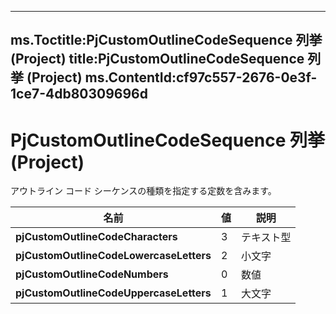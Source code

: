

---
ms.Toctitle:PjCustomOutlineCodeSequence 列挙 (Project)
title:PjCustomOutlineCodeSequence 列挙 (Project)
ms.ContentId:cf97c557-2676-0e3f-1ce7-4db80309696d
---
# PjCustomOutlineCodeSequence 列挙 (Project)




アウトライン コード シーケンスの種類を指定する定数を含みます。

|**名前**|**値**|**説明**|
|---|---|---|
|**pjCustomOutlineCodeCharacters**|3|テキスト型|
|**pjCustomOutlineCodeLowercaseLetters**|2|小文字|
|**pjCustomOutlineCodeNumbers**|0|数値|
|**pjCustomOutlineCodeUppercaseLetters**|1|大文字|




